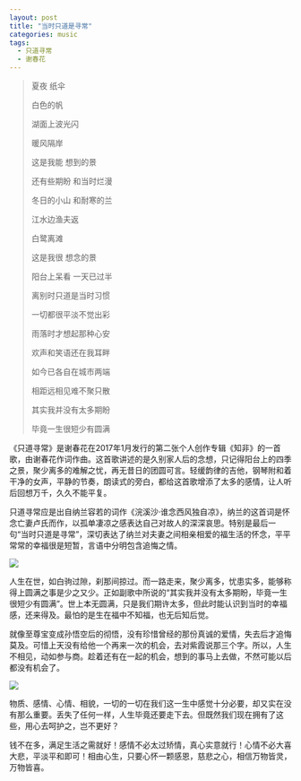 ```yaml
---
layout: post
title: "当时只道是寻常"
categories: music
tags: 
  - 只道寻常
  - 谢春花
---
```


>
>夏夜 纸伞
>
>白色的帆
>
>湖面上波光闪
>
>暖风隔岸
>
>这是我能 想到的景
>
>还有些期盼 和当时烂漫
>
>冬日的小山 和耐寒的兰
>
>江水边渔夫返
>
>白鹭离滩
>
>这是我很 想念的景
>
>阳台上呆看 一天已过半
>
>离别时只道是当时习惯
>
>一切都很平淡不觉出彩
>
>雨落时才想起那种心安
>
>欢声和笑语还在我耳畔
>
>如今已各自在城市两端
>
>相距远相见难不聚只散
>
>其实我并没有太多期盼
>
>毕竟一生很短少有圆满
>

<script type="text/javascript" src="http://www.xiami.com/widget/player-single?uid=40986059&sid=1795925587&mode=js"></script>


《只道寻常》是谢春花在2017年1月发行的第二张个人创作专辑《知非》的一首歌，由谢春花作词作曲。这首歌讲述的是久别家人后的念想，只记得阳台上的四季之景，聚少离多的难解之忧，再无昔日的团圆可言。轻缓韵律的吉他，钢琴附和着干净的女声，平静的节奏，朗读式的旁白，都给这首歌增添了太多的感情，让人听后回想万千，久久不能平复。

只道寻常应是出自纳兰容若的词作《浣溪沙·谁念西风独自凉》，纳兰的这首词是怀念亡妻卢氏而作，以孤单凄凉之感表达自己对故人的深深哀思。特别是最后一句“当时只道是寻常”，深切表达了纳兰对夫妻之间相亲相爱的福生活的怀念，平平常常的幸福很是短暂，言语中分明包含追悔之情。

![](https://gss0.bdstatic.com/-4o3dSag_xI4khGkpoWK1HF6hhy/baike/c0%3Dbaike80%2C5%2C5%2C80%2C26/sign=fdb92355b41bb0519b29bb7a5713b1d1/30adcbef76094b36f861349aa4cc7cd98c109dd1.jpg)

人生在世，如白驹过隙，刹那间掠过。而一路走来，聚少离多，忧患实多，能够称得上圆满之事是少之又少。正如副歌中所说的“其实我并没有太多期盼，毕竟一生很短少有圆满”。世上本无圆满，只是我们期许太多，但此时能认识到当时的幸福感，还来得及。最怕的是生在福中不知福，也无后知后觉。

就像至尊宝变成孙悟空后的彻悟，没有珍惜曾经的那份真诚的爱情，失去后才追悔莫及。可惜上天没有给他一个再来一次的机会，去对紫霞说那三个字。所以，人生不相见，动如参与商。趁着还有在一起的机会，想到的事马上去做，不然可能以后都没有机会了。

![](https://gss2.bdstatic.com/9fo3dSag_xI4khGkpoWK1HF6hhy/baike/c0%3Dbaike180%2C5%2C5%2C180%2C60/sign=7591af93232dd42a4b0409f9625230d0/77094b36acaf2edd0177b3138b1001e938019342.jpg)

物质、感情、心情、相貌，一切的一切在我们这一生中感觉十分必要，却又实在没有那么重要。丢失了任何一样，人生毕竟还要走下去。但既然我们现在拥有了这些，用心去呵护之，岂不更好？

钱不在多，满足生活之需就好！感情不必太过矫情，真心实意就行！心情不必大喜大悲，平淡平和即可！相由心生，只要心怀一颗感恩，慈悲之心，相信万物皆灵，万物皆喜。